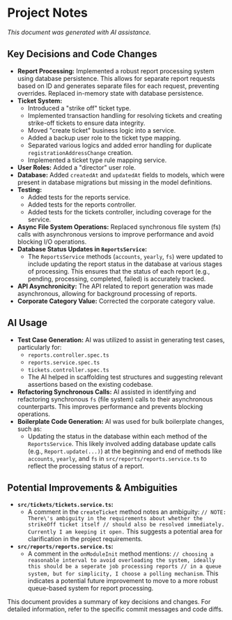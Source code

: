 # Project Notes

*This document was generated with AI assistance.*

## Key Decisions and Code Changes

*   **Report Processing:** Implemented a robust report processing system using database persistence. This allows for separate report requests based on ID and generates separate files for each request, preventing overrides. Replaced in-memory state with database persistence.
*   **Ticket System:**
    *   Introduced a "strike off" ticket type.
    *   Implemented transaction handling for resolving tickets and creating strike-off tickets to ensure data integrity.
    *   Moved "create ticket" business logic into a service.
    *   Added a backup user role to the ticket type mapping.
    *   Separated various logics and added error handling for duplicate `registrationAddressChange` creation.
    *   Implemented a ticket type rule mapping service.
*   **User Roles:** Added a "director" user role.
*   **Database:** Added `createdAt` and `updatedAt` fields to models, which were present in database migrations but missing in the model definitions.
*   **Testing:**
    *   Added tests for the reports service.
    *   Added tests for the reports controller.
    *   Added tests for the tickets controller, including coverage for the service.
*   **Async File System Operations:** Replaced synchronous file system (fs) calls with asynchronous versions to improve performance and avoid blocking I/O operations.
*   **Database Status Updates in `ReportsService`:**
    *   The `ReportsService` methods (`accounts`, `yearly`, `fs`) were updated to include  updating the report status in the database at various stages of processing. This ensures that the status of each report (e.g., pending, processing, completed, failed) is accurately tracked.
*   **API Asynchronicity:** The API related to report generation was made asynchronous, allowing for background processing of reports.
*   **Corporate Category Value:** Corrected the corporate category value.

## AI Usage

*   **Test Case Generation:** AI was utilized to assist in generating test cases, particularly for:
    *   `reports.controller.spec.ts`
    *   `reports.service.spec.ts`
    *   `tickets.controller.spec.ts`
    *   The AI helped in scaffolding test structures and suggesting relevant assertions based on the existing codebase.
*   **Refactoring Synchronous Calls:** AI assisted in identifying and refactoring synchronous `fs` (file system) calls to their asynchronous counterparts. This improves performance and prevents blocking operations.
*   **Boilerplate Code Generation:** AI was used for bulk boilerplate changes, such as:
    *   Updating the status in the database within each method of the `ReportsService`. This likely involved adding database update calls (e.g., `Report.update(...)`) at the beginning and end of methods like `accounts`, `yearly`, and `fs` in `src/reports/reports.service.ts` to reflect the processing status of a report.

## Potential Improvements & Ambiguities

*   **`src/tickets/tickets.service.ts`:** 
    *   A comment in the `createTicket` method notes an ambiguity: `// NOTE: There\'s ambiguity in the requirements about whether the strikeOff ticket itself // should also be resolved immediately. Currently I am keeping it open.` This suggests a potential area for clarification in the project requirements.
*   **`src/reports/reports.service.ts`:**
    *   A comment in the `onModuleInit` method mentions: `// choosing a reasonable interval to avoid overloading the system, ideally this should be a seperate job processing reports // in a queue system, but for simplicity, I choose a polling mechanism`. This indicates a potential future improvement to move to a more robust queue-based system for report processing.

This document provides a summary of key decisions and changes. For detailed information, refer to the specific commit messages and code diffs.
